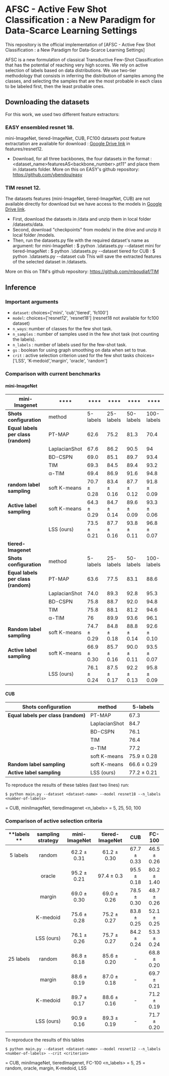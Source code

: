 # AFSC - Active Few Shot Classification : a New Paradigm for Data-Scarce Learning Settings
This repository is the official implementation of [AFSC - Active Few Shot Classification : a New Paradigm for Data-Scarce Learning Settings]


AFSC is a new formulation of classical Transductive Few-Shot Classification that has the potential of reaching very high scores. We rely on active selection of labels based on data distributions. We use two-tier methodology that consists in inferring the distribution of samples among the classes, and selecting the samples that are the most probable in each class to be labeled first, then the least probable ones.

## Downloading the datasets

For this work, we used two different feature extractors:

### EASY ensembled resnet 18.
mini-ImageNet, tiered-ImageNet, CUB, FC100 datasets post feature extractation are available for download : [Google Drive link](https://drive.google.com/drive/folders/1fMeapvuR6Rby0HDHd5L74BEXRyiOF942) in features/resnet12.
- Download, for all three backbones, the four datasets in the format : <dataset_name>featuresAS<backbone_number>.pt11" and place them in /datasets folder.
More on this on EASY's github repository: https://github.com/ybendou/easy

### TIM resnet 12.
The datasets features (mini-ImageNet, tiered-ImageNet, CUB) are not available directly for download but we have access to the models in [Google Drive link](https://drive.google.com/drive/folders/1SeIYcqST71b00zR-9LSi47QKAZCxayWv).
- First, download the datasets in /data and unzip them in local folder /datasets/data.
- Second, download "checkpoints" from models/ in the drive and unzip it local folder /models.
- Then, run the datasets.py file with the required dataset's name as argument:
    for mini-ImageNet : $ python .\datasets.py --dataset mini
    for tiered-ImageNet : $ python .\datasets.py --dataset tiered
    for CUB : $ python .\datasets.py --dataset cub
This will save the extracted features of the selected dataset in /datasets.

More on this on TIM's github repository: https://github.com/mboudiaf/TIM

## Inference

### Important arguments

- `dataset`: choices=['mini', 'cub','tiered', 'fc100']
- `model`: choices=['resnet12', 'resnet18'] (resnet18 not available for fc100 dataset)
- `n_ways`: number of classes for the few shot task.
- `n_samples` : number of samples used in the few shot task (not counting the labels).
- `n_labels` : number of labels used for the few-shot task.
- `gs` : boolean for using graph smoothing on data when set to true.
- `crit` :  active selection criterion used for the few shot tasks choices=['LSS', 'K-medoid','margin', 'oracle', 'random']

### Comparison with current benchmarks

#### mini-ImageNet 

| **mini-Imagenet**                   | ****          | ****         | ****         | ****        | ****        |
|-------------------------------------|---------------|--------------|--------------|-------------|-------------|
| **Shots configuration**             | method        | 5-labels     | 25-labels    | 50-labels   | 100-labels  |
| **Equal labels per class (random)** | PT-MAP        | 62.6         | 75.2         | 81.3        | 70.4        |
|                           | LaplacianShot | 67.6         | 86.2         | 90.5        | 94          |
|                         | BD-CSPN       | 69.0         | 85.1         | 89.7        | 93.4        |
|                                | TIM           | 69.3         | 84.5         | 89.4        | 93.2        |
|                            | α-TIM         | 69.4         | 86.9         | 91.6        | 94.8        |
| **random label sampling**           | soft K-means  | 70.7 ± 0.28  | 83.4 ± 0.16  | 87.7 ± 0.12 | 91.8 ± 0.09 |
| **Active label sampling**           | soft K-means  | 64.3 ± 0.29  | 84.7 ± 0.14  | 89.6 ± 0.09 | 93.3 ± 0.06 |
|                               | LSS (ours)    | 73.5 ± 0.21  | 87.7 ± 0.16  | 93.8 ± 0.11 | 96.8 ± 0.07 |
| **tiered-Imagenet**                 |               |              |              |             |             |
| **Shots configuration**             | method        | 5-labels     | 25-labels    | 50-labels   | 100-labels  |
| **Equal labels per class (random)** | PT-MAP        | 63.6         | 77.5         | 83.1        | 88.6        |
|                            | LaplacianShot | 74.0         | 89.3         | 92.8        | 95.3        |
|                           | BD-CSPN       | 75.8         | 88.7         | 92.0        | 94.8        |
|                            | TIM           | 75.8         | 88.1         | 81.2        | 94.6        |
|                         | α-TIM         | 76           | 89.9         | 93.6        | 96.1        |
| **Random label sampling**           | soft K-means  | 74.7 ± 0.29  | 84.8 ± 0.18  | 88.8 ± 0.14 | 92.6 ± 0.10 |
| **Active label sampling**           | soft K-means  | 66.9 ± 0.30  | 85.7 ± 0.16  | 90.0 ± 0.11 | 93.5 ± 0.07 |
|                           | LSS (ours)    | 76.1 ± 0.24  | 87.5 ± 0.17  | 92.2 ± 0.13 | 95.8 ± 0.09 |


#### CUB 

| **Shots configuration** | **method**    | **5-labels** |
|-------------------------|---------------|--------------|
| **Equal labels per class (random)**           | PT-MAP        | 67.3         |
|                         | LaplacianShot | 84.7         |
|                         | BD-CSPN       | 76.1         |
|                         | TIM           | 76.4         |
|                         | α-TIM         | 77.2         |
|                         | soft K-means  | 75.9 ± 0.28  |
| **Random label sampling**         | soft K-means  | 66.6 ± 0.29  |
| **Active label sampling**        | LSS (ours)    | 77.2 ± 0.21  |

To reproduce the results of these tables (last two lines) run:

    $ python main.py --dataset <dataset-name> --model resnet18 --n_labels <number-of-labels>
    
<dataset-name> =  CUB, miniImageNet, tieredImagenet
<n_labels> = 5, 25, 50, 100


### Comparison of active selection criteria

| **labels ** | **sampling strategy** | **mini-ImageNet** | **tiered-ImageNet** | **CUB**         | **FC-100**      |
|:-----------:|:---------------------:|:-----------------:|:-------------------:|:---------------:|:---------------:|
| 5 labels    | random                | 62.2 ± 0.31   | 61.2 ± 0.30     | 67.7 ± 0.33 | 46.5 ± 0.26 |
|             | oracle                | 95.2 ± 0.21   | 97.4 ± 0.3      | 95.5 ± 0.18 | 80.2 ± 1.40 |
|             | margin                | 69.0 ± 0.30   | 69.0 ± 0.26     | 78.5 ± 0.30 | 48.7 ± 0.26 |
|             | K-medoid              | 75.6 ± 0.28   | 75.2 ± 0.27     | 83.8 ± 0.25 | 52.1 ± 0.25 |
|             | LSS (ours)            | 76.1 ± 0.26   | 75.7 ± 0.27     | 84.2 ± 0.24 | 53.3 ± 0.24 |
| 25 labels   | random                | 86.8 ± 0.18   | 85.6 ± 0.20     |        -        | 68.8 ± 0.20 |
|             | margin                | 88.6 ± 0.19   | 87.0 ± 0.18     |        -        | 69.7 ± 0.21 |
|             | K-medoid              | 89.7 ± 0.17   | 88.6 ± 0.16     |        -        | 71.2 ± 0.19 |
|             | LSS (ours)            | 90.9 ± 0.16   | 89.3 ± 0.19     |        -        | 71.7 ± 0.20 |

To reproduce the results of this tables 

    $ python main.py --dataset <dataset-name> --model resnet12 --n_labels <number-of-labels> --crit <criterion>
    
<dataset-name> =  CUB, miniImageNet, tieredImagenet, FC-100 
<n_labels> = 5, 25
<criterion> = random, oracle, margin, K-medoid, LSS
    




